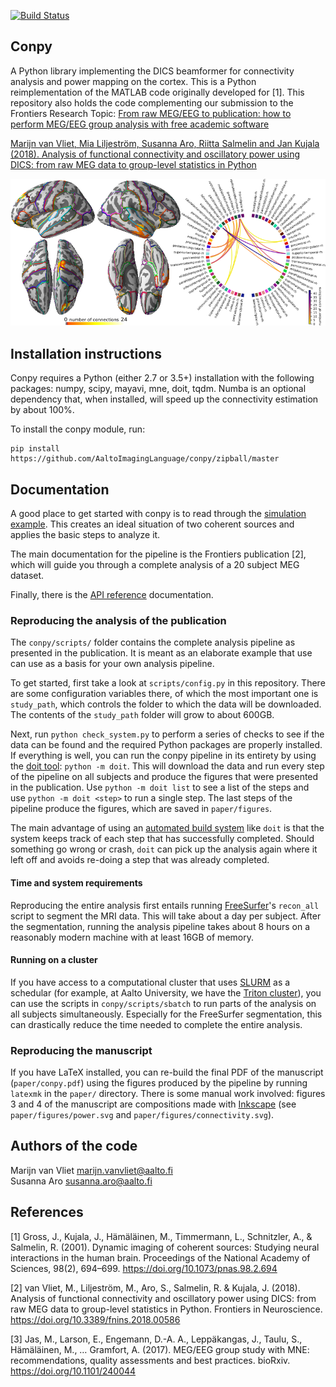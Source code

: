 [![Build Status](https://dev.azure.com/marijnvanvliet/marijnvanvliet/_apis/build/status/AaltoImagingLanguage.conpy?branchName=master)](https://dev.azure.com/marijnvanvliet/marijnvanvliet/_build/latest?definitionId=2&branchName=master)

Conpy
-----
A Python library implementing the DICS beamformer for connectivity analysis and power mapping on the cortex. This is a Python reimplementation of the MATLAB code originally developed for [1]. This repository also holds the code complementing our submission to the Frontiers Research Topic: [From raw MEG/EEG to publication: how to perform MEG/EEG group analysis with free academic software](https://www.frontiersin.org/research-topics/5158)

[Marijn van Vliet, Mia Liljeström, Susanna Aro, Riitta Salmelin and Jan Kujala (2018). Analysis of functional connectivity and oscillatory power using DICS: from raw MEG data to group-level statistics in Python](https://doi.org/10.3389/fnins.2018.00586)

![connectivity example](doc/connectivity.png)


Installation instructions
-------------------------
Conpy requires a Python (either 2.7 or 3.5+) installation with the following packages: numpy, scipy, mayavi, mne, doit, tqdm. 
Numba is an optional dependency that, when installed, will speed up the connectivity estimation by about 100%.

To install the conpy module, run:

    pip install https://github.com/AaltoImagingLanguage/conpy/zipball/master

Documentation
-------------
A good place to get started with conpy is to read through the [simulation example](https://users.aalto.fi/~vanvlm1/conpy/auto_examples/plot_simulation.html). This creates an ideal situation of two coherent sources and applies the basic steps to analyze it.

The main documentation for the pipeline is the Frontiers publication [2], which will guide you through a complete analysis of a 20 subject MEG dataset.

Finally, there is the [API reference](https://users.aalto.fi/~vanvlm1/conpy/api.html) documentation.

### Reproducing the analysis of the publication

The `conpy/scripts/` folder contains the complete analysis pipeline as presented in the publication.
It is meant as an elaborate example that use can use as a basis for your own analysis pipeline.

To get started, first take a look at `scripts/config.py` in this repository.
There are some configuration variables there, of which the most important one is `study_path`, which controls the folder to which the data will be downloaded.
The contents of the `study_path` folder will grow to about 600GB.

Next, run `python check_system.py` to perform a series of checks to see if the data can be found and the required Python packages are properly installed. 
If everything is well, you can run the conpy pipeline in its entirety by using the [doit tool](http://pydoit.org/): `python -m doit`. This will download the data and run every step of the pipeline on all subjects and produce the figures that were presented in the publication. Use `python -m doit list` to see a list of the steps and use `python -m doit <step>` to run a single step.
The last steps of the pipeline produce the figures, which are saved in `paper/figures`.

The main advantage of using an [automated build system](https://en.wikipedia.org/wiki/Build_automation) like `doit` is that the system keeps track of each step that has successfully completed.
Should something go wrong or crash, `doit` can pick up the analysis again where it left off and avoids re-doing a step that was already completed.

#### Time and system requirements
Reproducing the entire analysis first entails running [FreeSurfer](https://surfer.nmr.mgh.harvard.edu/)'s `recon_all` script to segment the MRI data. This will take about a day per subject.
After the segmentation, running the analysis pipeline takes about 8 hours on a reasonably modern machine with at least 16GB of memory.

#### Running on a cluster
If you have access to a computational cluster that uses [SLURM](https://www.schedmd.com/) as a schedular (for example, at Aalto University, we have the [Triton cluster](http://scicomp.aalto.fi/triton/)), you can use the scripts in `conpy/scripts/sbatch` to run parts of the analysis on all subjects simultaneously. Especially for the FreeSurfer segmentation, this can drastically reduce the time needed to complete the entire analysis.

### Reproducing the manuscript
If you have LaTeX installed, you can re-build the final PDF of the manuscript (`paper/conpy.pdf`) using the figures produced by the pipeline by running `latexmk` in the `paper/` directory. There is some manual work involved: figures 3 and 4 of the manuscript are compositions made with [Inkscape](https://inkscape.org) (see `paper/figures/power.svg` and `paper/figures/connectivity.svg`).


Authors of the code
-------------------
Marijn van Vliet <marijn.vanvliet@aalto.fi>  
Susanna Aro <susanna.aro@aalto.fi>


References
----------
[1] Gross, J., Kujala, J., Hämäläinen, M., Timmermann, L., Schnitzler, A., & Salmelin, R. (2001). Dynamic imaging of coherent sources: Studying neural interactions in the human brain. Proceedings of the National Academy of Sciences, 98(2), 694–699. https://doi.org/10.1073/pnas.98.2.694

[2] van Vliet, M., Liljeström, M., Aro, S., Salmelin, R. & Kujala, J. (2018). Analysis of functional connectivity and oscillatory power using DICS: from raw MEG data to group-level statistics in Python. Frontiers in Neuroscience. https://doi.org/10.3389/fnins.2018.00586

[3] Jas, M., Larson, E., Engemann, D.-A. A., Leppäkangas, J., Taulu, S., Hämäläinen, M., … Gramfort, A. (2017). MEG/EEG group study with MNE: recommendations, quality assessments and best practices. bioRxiv. https://doi.org/10.1101/240044
